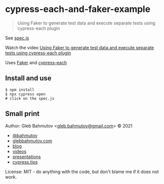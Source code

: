 # cypress-each-and-faker-example
> Using Faker to generate test data and execute separate tests using cypress-each plugin

See [spec.js](./cypress/integration/spec.js)

Watch the video [Using Faker to generate test data and execute separate tests using cypress-each plugin](https://youtu.be/WO3ujoEhVUc)

Uses [Faker](https://github.com/Marak/Faker.js#readme) and [cypress-each](https://github.com/bahmutov/cypress-each)

## Install and use

```shell
$ npm install
$ npx cypress open
# click on the spec.js
```

## Small print

Author: Gleb Bahmutov &lt;gleb.bahmutov@gmail.com&gt; &copy; 2021

- [@bahmutov](https://twitter.com/bahmutov)
- [glebbahmutov.com](https://glebbahmutov.com)
- [blog](https://glebbahmutov.com/blog)
- [videos](https://www.youtube.com/glebbahmutov)
- [presentations](https://slides.com/bahmutov)
- [cypress.tips](https://cypress.tips)

License: MIT - do anything with the code, but don't blame me if it does not work.
